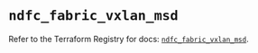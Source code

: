 # `ndfc_fabric_vxlan_msd`

Refer to the Terraform Registry for docs: [`ndfc_fabric_vxlan_msd`](https://registry.terraform.io/providers/ciscodevnet/ndfc/0.2.0/docs/resources/fabric_vxlan_msd).
